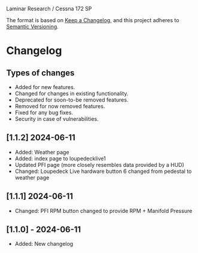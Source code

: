 Laminar Research / Cessna 172 SP

The format is based on [Keep a Changelog](https://keepachangelog.com/en/1.0.0/),
and this project adheres to [Semantic Versioning](https://semver.org/spec/v2.0.0.html).

# Changelog

## Types of changes

- Added for new features.
- Changed for changes in existing functionality.
- Deprecated for soon-to-be removed features.
- Removed for now removed features.
- Fixed for any bug fixes.
- Security in case of vulnerabilities.

## [1.1.2] 2024-06-11
- Added: Weather page
- Added: index page to loupedecklive1
- Updated PFI page (more closely resembles data provided by a HUD)
- Changed: Loupedeck Live hardware button 6 changed from pedestal to weather page


## [1.1.1] 2024-06-11
- Changed: PFI RPM button changed to provide RPM + Manifold Pressure

## [1.1.0] - 2024-06-11
- Added: New changelog
